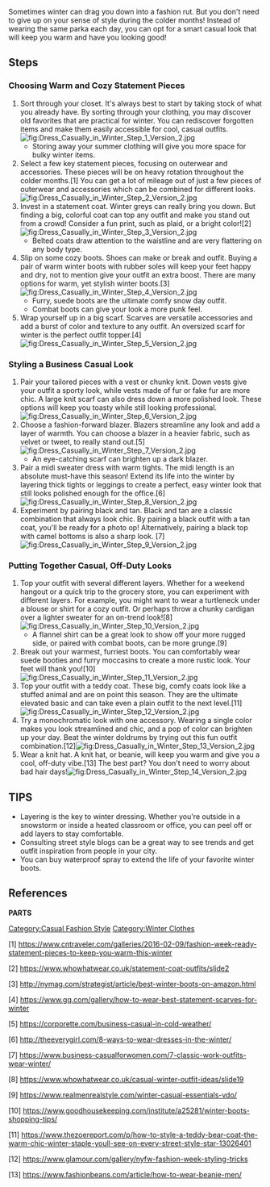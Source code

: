 Sometimes winter can drag you down into a fashion rut. But you don't
need to give up on your sense of style during the colder months! Instead
of wearing the same parka each day, you can opt for a smart casual look
that will keep you warm and have you looking good!

## Steps

### Choosing Warm and Cozy Statement Pieces

1.  Sort through your closet. It's always best to start by taking stock
    of what you already have. By sorting through your clothing, you may
    discover old favorites that are practical for winter. You can
    rediscover forgotten items and make them easily accessible for cool,
    casual
    outfits.![](Dress_Casually_in_Winter_Step_1_Version_2.jpg "fig:Dress_Casually_in_Winter_Step_1_Version_2.jpg")
    -   Storing away your summer clothing will give you more space for
        bulky winter items.
2.  Select a few key statement pieces, focusing on outerwear and
    accessories. These pieces will be on heavy rotation throughout the
    colder months.[1] You can get a lot of mileage out of just a few
    pieces of outerwear and accessories which can be combined for
    different
    looks.![](Dress_Casually_in_Winter_Step_2_Version_2.jpg "fig:Dress_Casually_in_Winter_Step_2_Version_2.jpg")
3.  Invest in a statement coat. Winter greys can really bring you down.
    But finding a big, colorful coat can top any outfit and make you
    stand out from a crowd! Consider a fun print, such as plaid, or a
    bright
    color![2]![](Dress_Casually_in_Winter_Step_3_Version_2.jpg "fig:Dress_Casually_in_Winter_Step_3_Version_2.jpg")
    -   Belted coats draw attention to the waistline and are very
        flattering on any body type.
4.  Slip on some cozy boots. Shoes can make or break and outfit. Buying
    a pair of warm winter boots with rubber soles will keep your feet
    happy and dry, not to mention give your outfit an extra boost. There
    are many options for warm, yet stylish winter
    boots.[3]![](Dress_Casually_in_Winter_Step_4_Version_2.jpg "fig:Dress_Casually_in_Winter_Step_4_Version_2.jpg")
    -   Furry, suede boots are the ultimate comfy snow day outfit.
    -   Combat boots can give your look a more punk feel.
5.  Wrap yourself up in a big scarf. Scarves are versatile accessories
    and add a burst of color and texture to any outfit. An oversized
    scarf for winter is the perfect outfit
    topper.[4]![](Dress_Casually_in_Winter_Step_5_Version_2.jpg "fig:Dress_Casually_in_Winter_Step_5_Version_2.jpg")

### Styling a Business Casual Look

1.  Pair your tailored pieces with a vest or chunky knit. Down vests
    give your outfit a sporty look, while vests made of fur or fake fur
    are more chic. A large knit scarf can also dress down a more
    polished look. These options will keep you toasty while still
    looking
    professional.![](Dress_Casually_in_Winter_Step_6_Version_2.jpg "fig:Dress_Casually_in_Winter_Step_6_Version_2.jpg")
2.  Choose a fashion-forward blazer. Blazers streamline any look and add
    a layer of warmth. You can choose a blazer in a heavier fabric, such
    as velvet or tweet, to really stand
    out.[5]![](Dress_Casually_in_Winter_Step_7_Version_2.jpg "fig:Dress_Casually_in_Winter_Step_7_Version_2.jpg")
    -   An eye-catching scarf can brighten up a dark blazer.
3.  Pair a midi sweater dress with warm tights. The midi length is an
    absolute must-have this season! Extend its life into the winter by
    layering thick tights or leggings to create a perfect, easy winter
    look that still looks polished enough for the
    office.[6]![](Dress_Casually_in_Winter_Step_8_Version_2.jpg "fig:Dress_Casually_in_Winter_Step_8_Version_2.jpg")
4.  Experiment by pairing black and tan. Black and tan are a classic
    combination that always look chic. By pairing a black outfit with a
    tan coat, you'll be ready for a photo op! Alternatively, pairing a
    black top with camel bottoms is also a sharp look.
    [7]![](Dress_Casually_in_Winter_Step_9_Version_2.jpg "fig:Dress_Casually_in_Winter_Step_9_Version_2.jpg")

### Putting Together Casual, Off-Duty Looks

1.  Top your outfit with several different layers. Whether for a weekend
    hangout or a quick trip to the grocery store, you can experiment
    with different layers. For example, you might want to wear a
    turtleneck under a blouse or shirt for a cozy outfit. Or perhaps
    throw a chunky cardigan over a lighter sweater for an on-trend
    look![8]![](Dress_Casually_in_Winter_Step_10_Version_2.jpg "fig:Dress_Casually_in_Winter_Step_10_Version_2.jpg")
    -   A flannel shirt can be a great look to show off your more rugged
        side, or paired with combat boots, can be more grunge.[9]
2.  Break out your warmest, furriest boots. You can comfortably wear
    suede booties and furry moccasins to create a more rustic look. Your
    feet will thank
    you![10]![](Dress_Casually_in_Winter_Step_11_Version_2.jpg "fig:Dress_Casually_in_Winter_Step_11_Version_2.jpg")
3.  Top your outfit with a teddy coat. These big, comfy coats look like
    a stuffed animal and are on point this season. They are the ultimate
    elevated basic and can take even a plain outfit to the next
    level.[11]![](Dress_Casually_in_Winter_Step_12_Version_2.jpg "fig:Dress_Casually_in_Winter_Step_12_Version_2.jpg")
4.  Try a monochromatic look with one accessory. Wearing a single color
    makes you look streamlined and chic, and a pop of color can brighten
    up your day. Beat the winter doldrums by trying out this fun outfit
    combination.[12]![](Dress_Casually_in_Winter_Step_13_Version_2.jpg "fig:Dress_Casually_in_Winter_Step_13_Version_2.jpg")
5.  Wear a knit hat. A knit hat, or beanie, will keep you warm and give
    you a cool, off-duty vibe.[13] The best part? You don't need to
    worry about bad hair
    days!![](Dress_Casually_in_Winter_Step_14_Version_2.jpg "fig:Dress_Casually_in_Winter_Step_14_Version_2.jpg")

## TIPS

-   Layering is the key to winter dressing. Whether you're outside in a
    snowstorm or inside a heated classroom or office, you can peel off
    or add layers to stay comfortable.
-   Consulting street style blogs can be a great way to see trends and
    get outfit inspiration from people in your city.
-   You can buy waterproof spray to extend the life of your favorite
    winter boots.

## References

__PARTS__

[Category:Casual Fashion
Style](Category:Casual_Fashion_Style "wikilink") [Category:Winter
Clothes](Category:Winter_Clothes "wikilink")

[1] <https://www.cntraveler.com/galleries/2016-02-09/fashion-week-ready-statement-pieces-to-keep-you-warm-this-winter>

[2] <https://www.whowhatwear.co.uk/statement-coat-outfits/slide2>

[3] <http://nymag.com/strategist/article/best-winter-boots-on-amazon.html>

[4] <https://www.gq.com/gallery/how-to-wear-best-statement-scarves-for-winter>

[5] <https://corporette.com/business-casual-in-cold-weather/>

[6] <http://theeverygirl.com/8-ways-to-wear-dresses-in-the-winter/>

[7] <https://www.business-casualforwomen.com/7-classic-work-outfits-wear-winter/>

[8] <https://www.whowhatwear.co.uk/casual-winter-outfit-ideas/slide19>

[9] <https://www.realmenrealstyle.com/winter-casual-essentials-vdo/>

[10] <https://www.goodhousekeeping.com/institute/a25281/winter-boots-shopping-tips/>

[11] <https://www.thezoereport.com/p/how-to-style-a-teddy-bear-coat-the-warm-chic-winter-staple-youll-see-on-every-street-style-star-13026401>

[12] <https://www.glamour.com/gallery/nyfw-fashion-week-styling-tricks>

[13] <https://www.fashionbeans.com/article/how-to-wear-beanie-men/>